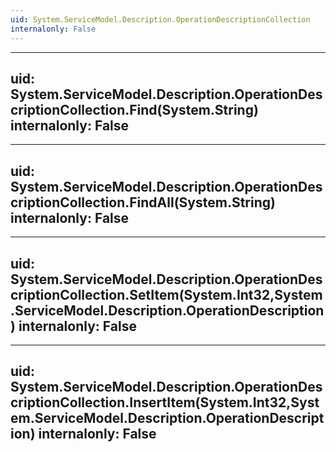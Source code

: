 ```yaml
---
uid: System.ServiceModel.Description.OperationDescriptionCollection
internalonly: False
---
```


---
uid: System.ServiceModel.Description.OperationDescriptionCollection.Find(System.String)
internalonly: False
---

---
uid: System.ServiceModel.Description.OperationDescriptionCollection.FindAll(System.String)
internalonly: False
---

---
uid: System.ServiceModel.Description.OperationDescriptionCollection.SetItem(System.Int32,System.ServiceModel.Description.OperationDescription)
internalonly: False
---

---
uid: System.ServiceModel.Description.OperationDescriptionCollection.InsertItem(System.Int32,System.ServiceModel.Description.OperationDescription)
internalonly: False
---
